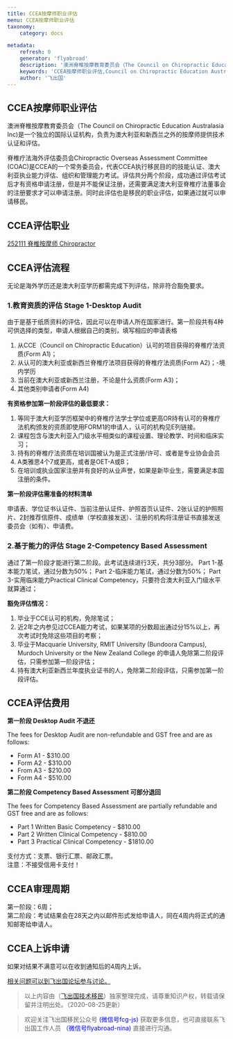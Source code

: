 ```yaml
---
title: CCEA按摩师职业评估
menu: CCEA按摩师职业评估
taxonomy:
    category: docs

metadata:
    refresh: 0
    generator: 'flyabroad'
    description: '澳洲脊椎按摩教育委员会（The Council on Chiropractic Education Australasia Inc)是一个独立的国际认证机构，负责为澳大利亚和新西兰之外的按摩师提供技术认证和评估。	'
    keywords: 'CCEA按摩师职业评估,Council on Chiropractic Education Australasia'
    author: '飞出国'
---
```


## CCEA按摩师职业评估 ##

澳洲脊椎按摩教育委员会（The Council on Chiropractic Education Australasia Inc)是一个独立的国际认证机构，负责为澳大利亚和新西兰之外的按摩师提供技术认证和评估。	

脊椎疗法海外评估委员会Chiropractic Overseas Assessment Committee (COAC)是CCEA的一个常务委员会，代表CCEA执行移民目的的技能认证、澳大利亚执业能力评估、组织和管理能力考试。评估共分两个阶段，成功通过评估考试后才有资格申请注册，但是并不能保证注册，还需要满足澳大利亚脊椎疗法董事会的注册要求才可以申请注册。同时此评估也是移民的职业评估，如果通过就可以申请移民。

## CCEA评估职业 ##

[252111	脊椎按摩师	Chiropractor ](http://anzsco.cgvisa.com/252111)


## CCEA评估流程 ##

无论是海外学历还是澳大利亚学历都需完成下列评估，除非符合豁免要求。

### 1.教育资质的评估 Stage 1-Desktop Audit ###

由于是基于纸质资料的评估，因此可以在申请人所在国家进行。第一阶段共有4种可供选择的类型，申请人根据自己的类别，填写相应的申请表格

1. 从CCE（Council on Chiropractic Education）认可的项目获得的脊椎疗法资质(Form A1)；
1. 从认可的澳大利亚或新西兰脊椎疗法项目获得的脊椎疗法资质(Form A2)；-境内学历
1. 当前在澳大利亚或新西兰注册，不论是什么资质(Form A3)；
1. 其他类别申请者(Form A4)

**有资格参加第一阶段评估的最低要求：**

1. 等同于澳大利亚学历框架中的脊椎疗法学士学位或更高OR持有认可的脊椎疗法机构颁发的资质即使用FORM1的申请人，认可的机构见E列链接。
1. 课程包含与澳大利亚入门级水平相类似的课程设置、理论教学、时间和临床实习；
1. 持有的脊椎疗法资质在培训国被认为是正式注册/许可、或者是专业协会会员
1. A类雅思4个7或更高，或者是OET-A或B；
1. 在培训或执业国家注册并有良好的从业声誉，如果是新毕业生，需要满足本国注册的条件。

**第一阶段评估需准备的材料清单**

申请表、学位证书认证件、当前注册认证件、护照首页认证件、2张认证的护照照片、2封推荐信原件、成绩单（学校直接发送）、注册的机构将注册证书直接发送委员会（如有）、申请费。

### 2.基于能力的评估 Stage 2-Competency Based Assessment ###

通过了第一阶段才能进行第二阶段。此考试连续进行3天，共分3部分。
Part 1-基本能力笔试，通过分数为50%；
Part 2-临床能力笔试，通过分数为50%；
Part 3-实用临床能力Practical Clinical Competency，只要符合澳大利亚入门级水平就算通过；

**豁免评估情况：**

1. 毕业于CCE认可的机构，免除笔试；
2. 近2年之内参见过CCEA能力考试，如果某项的分数超出通过分15%以上，再次考试时免除这些项目的考察；
3. 毕业于Macquarie University, RMIT University (Bundoora Campus), Murdoch University or the New Zealand College 的申请人免除第二阶段评估，只需参加第一阶段评估；
4. 持有澳大利亚新西兰年度执业证书的人，免除第二阶段评估，只需参加第一阶段评估。

## CCEA评估费用 ##

**第一阶段 Desktop Audit 不退还**

The fees for Desktop Audit are non-refundable and GST free and are as follows:

- Form A1 -	$310.00
- Form A2 -	$310.00
- From A3 -	$210.00
- Form A4 -	$510.00

**第二阶段 Competency Based Assessment 可部分退回**

The fees for Competency Based Assessment are partially refundable and GST free and are as follows:

- Part 1	Written Basic Competency -	$810.00
- Part 2	Written Clinical Competency -	$810.00
- Part 3	Practical Clinical Competency -	$1810.00

支付方式：支票、银行汇票、邮政汇票。  
注意：不接受信用卡支付！


## CCEA审理周期 ##

第一阶段：6周；  
第二阶段：考试结果会在28天之内以邮件形式发给申请人，同在4周内将正式的通知邮寄给申请人。

## CCEA上诉申请 ##

如果对结果不满意可以在收到通知后的4周内上诉。

[相关问题可以到飞出国论坛参与讨论。](http://bbs.fcgvisa.com/c/ass?target=_blank)

> 以上内容由（[飞出国技术移民](http://js.flyabroad.com.hk)）独家整理完成，请尊重知识产权，转载请保留并注明出处。（2020-08-25更新）

> 欢迎关注飞出国移民公众号 <font color=Blue>(微信号fcg-js)</font> 获取更多信息，也可直接联系飞出国工作人员 <font color=Blue>（微信号flyabroad-nina)</font> 直接进行沟通。